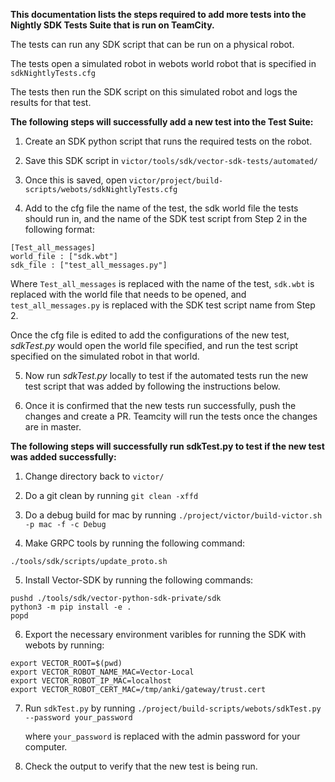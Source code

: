 **This documentation lists the steps required to add more tests into the Nightly SDK Tests Suite that is run on TeamCity.**

The tests can run any SDK script that can be run on a physical robot. 

The tests open a simulated robot in webots world robot that is specified in `sdkNightlyTests.cfg`

The tests then run the SDK script on this simulated robot and logs the results for that test. 

**The following steps will successfully add a new test into the Test Suite:**

1. Create an SDK python script that runs the required tests on the robot.

2. Save this SDK script in `victor/tools/sdk/vector-sdk-tests/automated/`

3. Once this is saved, open `victor/project/build-scripts/webots/sdkNightlyTests.cfg`

4. Add to the cfg file the name of the test, the sdk world file the tests should run in, 
   and the name of the SDK test script from Step 2 in the following format:

  ```
  [Test_all_messages]
  world_file : ["sdk.wbt"]
  sdk_file : ["test_all_messages.py"]
  ```
   
   Where `Test_all_messages` is replaced with the name of the test,
         `sdk.wbt` is replaced with the world file that needs to be opened,
         and `test_all_messages.py` is replaced with the SDK test script name from Step 2.

   Once the cfg file is edited to add the configurations of the new test, *sdkTest.py* would open the 
   world file specified, and run the test script specified on the simulated robot in that world.

5. Now run *sdkTest.py* locally to test if the automated tests run the new test script that was added by following
   the instructions below.

6. Once it is confirmed that the new tests run successfully, push the changes and create a PR. Teamcity will run the
   tests once the changes are in master.




**The following steps will successfully run sdkTest.py to test if the new test was added successfully:**

1. Change directory back to `victor/`

2. Do a git clean by running `git clean -xffd`

3. Do a debug build for mac by running `./project/victor/build-victor.sh -p mac -f -c Debug`

4. Make GRPC tools by running the following command:
  ```
  ./tools/sdk/scripts/update_proto.sh
  ```

5. Install Vector-SDK by running the following commands:
  ```
  pushd ./tools/sdk/vector-python-sdk-private/sdk
  python3 -m pip install -e .
  popd
  ```

6. Export the necessary environment varibles for running the SDK with webots by running:
  ```
  export VECTOR_ROOT=$(pwd)
  export VECTOR_ROBOT_NAME_MAC=Vector-Local
  export VECTOR_ROBOT_IP_MAC=localhost
  export VECTOR_ROBOT_CERT_MAC=/tmp/anki/gateway/trust.cert
  ```

7. Run `sdkTest.py` by running `./project/build-scripts/webots/sdkTest.py --password your_password`

   where `your_password` is replaced with the admin password for your computer.

8. Check the output to verify that the new test is being run.

